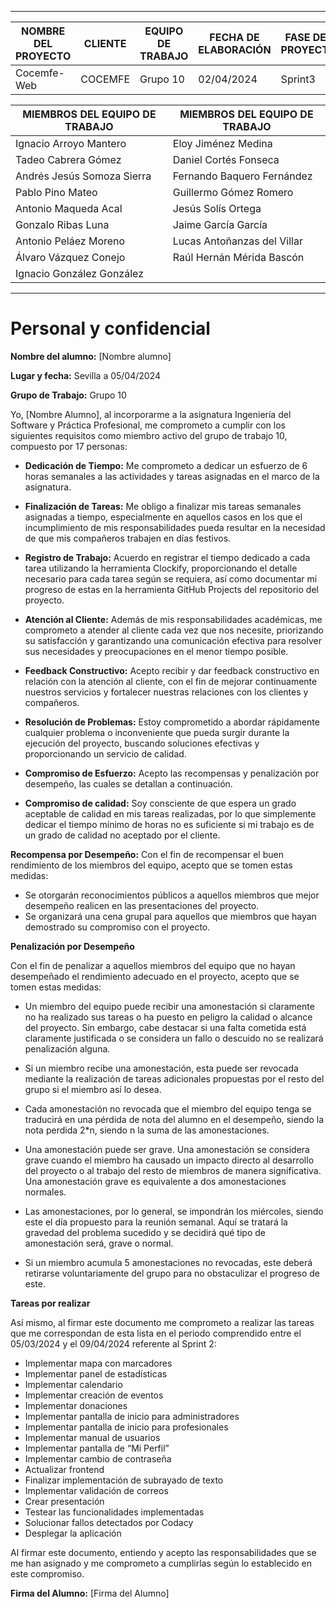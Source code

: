 
****
| NOMBRE DEL PROYECTO | CLIENTE  | EQUIPO DE TRABAJO | FECHA DE ELABORACIÓN | FASE DEL PROYECTO |
|---------------------|----------|-------------------|----------------------|-------------------|
| Cocemfe-Web         | COCEMFE  | Grupo 10          | 02/04/2024           | Sprint3           |


| MIEMBROS DEL EQUIPO DE TRABAJO | MIEMBROS DEL EQUIPO DE TRABAJO |
|--------------------------------|--------------------------------|
| Ignacio Arroyo Mantero         | Eloy Jiménez Medina            |
| Tadeo Cabrera Gómez            | Daniel Cortés Fonseca          |
| Andrés Jesús Somoza Sierra     | Fernando Baquero Fernández     |
| Pablo Pino Mateo               | Guillermo Gómez Romero         |
| Antonio Maqueda Acal           | Jesús Solís Ortega             |
| Gonzalo Ribas Luna             | Jaime García García            |
| Antonio Peláez Moreno          | Lucas Antoñanzas del Villar    |
| Álvaro Vázquez Conejo          | Raúl Hernán Mérida Bascón      |
| Ignacio González González      |                                |

****

# Personal y confidencial

**Nombre del alumno:** [Nombre alumno]

**Lugar y fecha:** Sevilla a 05/04/2024

**Grupo de Trabajo:** Grupo 10

Yo, [Nombre Alumno], al incorporarme a la asignatura Ingeniería del Software y Práctica Profesional, me comprometo a cumplir con los siguientes requisitos como miembro activo del grupo de trabajo 10, compuesto por 17 personas:

- **Dedicación de Tiempo:** Me comprometo a dedicar un esfuerzo de 6 horas semanales a las actividades y tareas asignadas en el marco de la asignatura.

- **Finalización de Tareas:** Me obligo a finalizar mis tareas semanales asignadas a tiempo, especialmente en aquellos casos en los que el incumplimiento de mis responsabilidades pueda resultar en la necesidad de que mis compañeros trabajen en días festivos.

- **Registro de Trabajo:** Acuerdo en registrar el tiempo dedicado a cada tarea utilizando la herramienta Clockify, proporcionando el detalle necesario para cada tarea según se requiera, así como documentar mi progreso de estas en la herramienta GitHub Projects del repositorio del proyecto.

- **Atención al Cliente:** Además de mis responsabilidades académicas, me comprometo a atender al cliente cada vez que nos necesite, priorizando su satisfacción y garantizando una comunicación efectiva para resolver sus necesidades y preocupaciones en el menor tiempo posible.

- **Feedback Constructivo:** Acepto recibir y dar feedback constructivo en relación con la atención al cliente, con el fin de mejorar continuamente nuestros servicios y fortalecer nuestras relaciones con los clientes y compañeros.

- **Resolución de Problemas:** Estoy comprometido a abordar rápidamente cualquier problema o inconveniente que pueda surgir durante la ejecución del proyecto, buscando soluciones efectivas y proporcionando un servicio de calidad.

- **Compromiso de Esfuerzo:** Acepto las recompensas y penalización por desempeño, las cuales se detallan a continuación.

- **Compromiso de calidad:** Soy consciente de que espera un grado aceptable de calidad en mis tareas realizadas, por lo que simplemente dedicar el tiempo mínimo de horas no es suficiente si mi trabajo es de un grado de calidad no aceptado por el cliente.

**Recompensa por Desempeño:** Con el fin de recompensar el buen rendimiento de los miembros del equipo, acepto que se tomen estas medidas:

- Se otorgarán reconocimientos públicos a aquellos miembros que mejor desempeño realicen en las presentaciones del proyecto.
- Se organizará una cena grupal para aquellos que miembros que hayan demostrado su compromiso con el proyecto.

**Penalización por Desempeño**

Con el fin de penalizar a aquellos miembros del equipo que no hayan desempeñado el rendimiento adecuado en el proyecto, acepto que se tomen estas medidas:

- Un miembro del equipo puede recibir una amonestación si claramente no ha realizado sus tareas o ha puesto en peligro la calidad o alcance del proyecto. Sin embargo, cabe destacar si una falta cometida está claramente justificada o se considera un fallo o descuido no se realizará penalización alguna.

- Si un miembro recibe una amonestación, esta puede ser revocada mediante la realización de tareas adicionales propuestas por el resto del grupo si el miembro así lo desea.

- Cada amonestación no revocada que el miembro del equipo tenga se traducirá en una pérdida de nota del alumno en el desempeño, siendo la nota perdida 2*n, siendo n la suma de las amonestaciones.

- Una amonestación puede ser grave. Una amonestación se considera grave cuando el miembro ha causado un impacto directo al desarrollo del proyecto o al trabajo del resto de miembros de manera significativa. Una amonestación grave es equivalente a dos amonestaciones normales.

- Las amonestaciones, por lo general, se impondrán los miércoles, siendo este el día propuesto para la reunión semanal. Aquí se tratará la gravedad del problema sucedido y se decidirá qué tipo de amonestación será, grave o normal.

- Si un miembro acumula 5 amonestaciones no revocadas, este deberá retirarse voluntariamente del grupo para no obstaculizar el progreso de este.

**Tareas por realizar**

Así mismo, al firmar este documento me comprometo a realizar las tareas que me correspondan de esta lista en el periodo comprendido entre el 05/03/2024 y el 09/04/2024 referente al Sprint 2:

- Implementar mapa con marcadores
- Implementar panel de estadísticas
- Implementar calendario
- Implementar creación de eventos
- Implementar donaciones
- Implementar pantalla de inicio para administradores
- Implementar pantalla de inicio para profesionales
- Implementar manual de usuarios
- Implementar pantalla de “Mi Perfil”
- Implementar cambio de contraseña
- Actualizar frontend
- Finalizar implementación de subrayado de texto
- Implementar validación de correos
- Crear presentación
- Testear las funcionalidades implementadas
- Solucionar fallos detectados por Codacy
- Desplegar la aplicación

Al firmar este documento, entiendo y acepto las responsabilidades que se me han asignado y me comprometo a cumplirlas según lo establecido en este compromiso.

**Firma del Alumno:** [Firma del Alumno]
